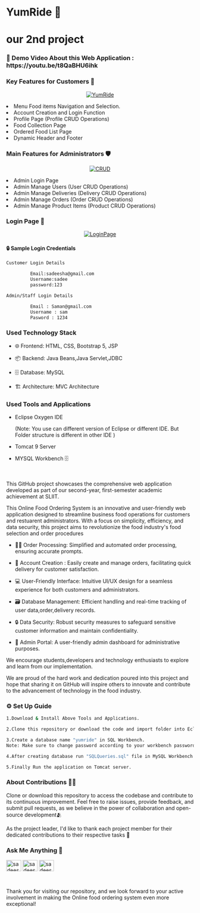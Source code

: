 # YumRide 🍔
# our 2nd project

<h3>🔰 Demo Video About this Web Application : https://youtu.be/t8QaBHU6ihk </h3>

### Key Features for Customers 💁

<p align="center">
<a href="https://ibb.co/cJ9HqBX"><img src="https://i.ibb.co/G7DLm63/Screenshot-50.png" alt="YumRide" border="0"></a>
</p>


<li> Menu Food items Navigation and Selection.
<li> Account Creation and Login Function
<li> Profile Page (Profile CRUD Operations) 
<li> Food Collection Page 
<li> Ordered Food List Page
<li> Dynamic Header and Footer

### Main Features for Administrators 🛡️
<p align="center">
<a href="https://ibb.co/ZzvxxRh"><img src="https://i.ibb.co/8gG99nj/Screenshot-42.png" alt="CRUD" border="0"></a>
</p>

<li> Admin Login Page 
<li> Admin Manage Users (User CRUD Operations) 
<li> Admin Manage Deliveries (Delivery CRUD Operations) 
<li> Admin Manage Orders (Order CRUD Operations) 
<li> Admin Manage Product Items (Product CRUD Operations) 


<h3>Login Page 🔑</h3>

<p align="center">
<a href="https://ibb.co/w4hjxXK"><img src="https://i.ibb.co/zZVD0YS/Screenshot-63.png" alt="LoginPage" border="0"></a>
</p>


#### 🔒 Sample Login Credentials 

```sh
Customer Login Details

         Email:sadeesha@gmail.com
         Username:sadee
         password:123

Admin/Staff Login Details

         Email : Saman@gmail.com
	     Username : sam
	     Pasword : 1234

```

<h3>Used Technology Stack</h3>


- 🌐 Frontend: HTML, CSS, Bootstrap 5, JSP
  
- 📦 Backend: Java Beans,Java Servlet,JDBC
  
- 🗄️ Database: MySQL
  
-  🏗 Architecture: MVC Architecture



<h3>Used Tools and Applications</h3>

-  Eclipse Oxygen IDE
  
    (Note: You use can different version of Eclipse or different IDE. But Folder structure is different in other IDE )
  
-  Tomcat 9 Server
  
-  MYSQL Workbench 🗄️



<br>


<p>This GitHub project showcases the comprehensive web application developed as part of our second-year, first-semester academic achievement at SLIIT.</p>

<p>This Online Food Ordering System is an innovative and user-friendly web application designed to streamline business food operations for customers and restuarent administrators. With a focus on simplicity, efficiency, and data security, this project aims to revolutionize the food industry's food selection and order procedures</p>

- 👨‍⚕️ Order Processing: Simplified and automated order processing, ensuring accurate prompts.
  
- 📝 Account Creation : Easily create and manage orders, facilitating quick delivery for customer satisfaction.
  
- 💻 User-Friendly Interface: Intuitive UI/UX design for a seamless experience for both customers and administrators.

- 🗃️ Database Management: Efficient handling and real-time tracking of user data,order,delivery records.
  
- 🔒 Data Security: Robust security measures to safeguard sensitive customer information and maintain confidentiality.
  
- 💎 Admin Portal: A user-friendly admin dashboard for administrative purposes.


 We encourage students,developers and technology enthusiasts to explore and learn from our implementation.


We are proud of the hard work and dedication poured into this project and hope that sharing it on GitHub will inspire others to innovate and contribute to the advancement of technology in the food industry.


<h3>⚙️ Set Up Guide</h3>

```sh
1.Download & Install Above Tools and Applications.

2.Clone this repository or download the code and import folder into Eclipse IDE.

3.Create a database name "yumride" in SQL Workbench.
Note: Make sure to change password according to your workbench password to connect database to this application.

4.After creating database run "SQLQueries.sql" file in MySQL Workbench.

5.Finally Run the application on Tomcat server.

```

<h3>About Contributions 👨‍💻 </h3>

Clone or download this repository to access the codebase and contribute to its continuous improvement. Feel free to raise issues, provide feedback, and submit pull requests, as we believe in the power of collaboration and open-source development🫂

As the project leader, I'd like to thank each project member for their dedicated contributions to their respective tasks 🙏



<h3 align="left">Ask Me Anything 🤝</h3>
<p align="left">
<a href="https://www.linkedin.com/in/sadeesha-perera" target="blank"><img align="center" src="https://raw.githubusercontent.com/rahuldkjain/github-profile-readme-generator/master/src/images/icons/Social/linked-in-alt.svg" alt="sadeesha-perera" height="30" width="40" /></a>
<a href="https://www.facebook.com/sadeesha.b.perera" target="blank"><img align="center" src="https://raw.githubusercontent.com/rahuldkjain/github-profile-readme-generator/master/src/images/icons/Social/facebook.svg" alt="sadeesha.b.perera" height="30" width="40" /></a>
<a href="https://www.instagram.com/sadeesha_b_perera_" target="blank"><img align="center" src="https://raw.githubusercontent.com/rahuldkjain/github-profile-readme-generator/master/src/images/icons/Social/instagram.svg" alt="sadeesha_b_perera_" height="30" width="40" /></a>
</p>
<br>



Thank you for visiting our repository, and we look forward to your active involvement in making the Online food ordering system even more exceptional!
